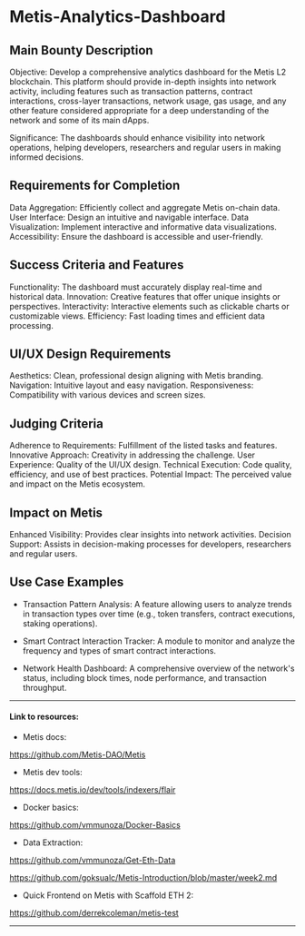 # Metis-Analytics-Dashboard


## Main Bounty Description

Objective: Develop a comprehensive analytics dashboard for the Metis L2 blockchain. This platform should provide in-depth insights into network activity, including features such as transaction patterns, contract interactions, cross-layer transactions, network usage, gas usage, and any other feature considered appropriate for a deep understanding of the network and some of its main dApps.

Significance: The dashboards should enhance visibility into network operations, helping developers, researchers and regular users in making informed decisions.


## Requirements for Completion
Data Aggregation: Efficiently collect and aggregate Metis on-chain data.
User Interface: Design an intuitive and navigable interface.
Data Visualization: Implement interactive and informative data visualizations.
Accessibility: Ensure the dashboard is accessible and user-friendly.


## Success Criteria and Features
Functionality: The dashboard must accurately display real-time and historical data.
Innovation: Creative features that offer unique insights or perspectives.
Interactivity: Interactive elements such as clickable charts or customizable views.
Efficiency: Fast loading times and efficient data processing.

## UI/UX Design Requirements
Aesthetics: Clean, professional design aligning with Metis branding.
Navigation: Intuitive layout and easy navigation.
Responsiveness: Compatibility with various devices and screen sizes.

## Judging Criteria
Adherence to Requirements: Fulfillment of the listed tasks and features.
Innovative Approach: Creativity in addressing the challenge.
User Experience: Quality of the UI/UX design.
Technical Execution: Code quality, efficiency, and use of best practices.
Potential Impact: The perceived value and impact on the Metis ecosystem.


## Impact on Metis
Enhanced Visibility: Provides clear insights into network activities.
Decision Support: Assists in decision-making processes for developers, researchers and regular users.

## Use Case Examples
- Transaction Pattern Analysis: A feature allowing users to analyze trends in transaction types over time (e.g., token transfers, contract executions, staking operations).
  
- Smart Contract Interaction Tracker: A module to monitor and analyze the frequency and types of smart contract interactions.
  
- Network Health Dashboard: A comprehensive overview of the network's status, including block times, node performance, and transaction throughput.

______


#### Link to resources:

- Metis docs:
  
https://github.com/Metis-DAO/Metis

- Metis dev tools:
  
https://docs.metis.io/dev/tools/indexers/flair

- Docker basics:
  
https://github.com/vmmunoza/Docker-Basics

- Data Extraction:
  
https://github.com/vmmunoza/Get-Eth-Data

https://github.com/goksualc/Metis-Introduction/blob/master/week2.md

- Quick Frontend on Metis with Scaffold ETH 2:
  
https://github.com/derrekcoleman/metis-test

______


